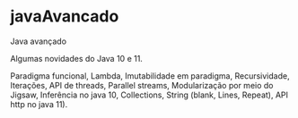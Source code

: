 # javaAvancado
Java avançado

Algumas novidades do Java 10 e 11.

Paradigma funcional, Lambda, Imutabilidade em paradigma, Recursividade, Iterações, API de threads,
Parallel streams, Modularização por meio do Jigsaw, Inferência no java 10, Collections, String (blank, Lines, Repeat), API http no java 11).

